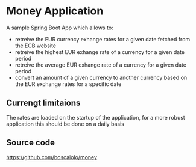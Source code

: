 # Money Application

A sample Spring Boot App which allows to:
  * retreive the EUR currency exhange rates for a given date fetched from the ECB website
  * retreive the highest EUR exhange rate of a currency for a given date period  
  * retreive the average EUR exhange rate of a currency for a given date period
  * convert an amount of a given currency to another currency based on the EUR exchange rates for a specific date
  
 ## Currengt limitaions
 
  The rates are loaded on the startup of the application, for a more robust application this should be done on a daily basis
 
## Source code

https://github.com/boscaiolo/money

